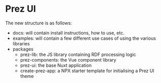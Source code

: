 # Prez UI

The new structure is as follows:
- docs: will contain install instructions, how to use, etc.
- examples: will contain a few different use cases of using the various libraries
- packages
    - prez-lib: the JS library containing RDF processing logic
    - prez-components: the Vue component library
    - prez-ui: the base Nuxt application
    - create-prez-app: a NPX starter template for initialising a Prez UI theme
